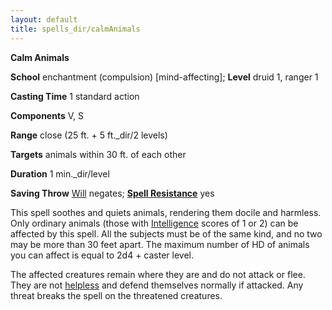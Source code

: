 ```yaml
---
layout: default
title: spells_dir/calmAnimals
---
```

 **Calm Animals**

**School** enchantment (compulsion) [mind-affecting]; **Level** druid 1, ranger 1

**Casting Time** 1 standard action

**Components** V, S

**Range** close (25 ft. + 5 ft._dir/2 levels)

**Targets** animals within 30 ft. of each other

**Duration** 1 min._dir/level

**Saving Throw** [Will](../../combat#_will) negates; **[Spell Resistance](../../glossary#_spell-resistance)** yes

This spell soothes and quiets animals, rendering them docile and harmless. Only ordinary animals (those with [Intelligence](../../gettingStarted#_intelligence) scores of 1 or 2) can be affected by this spell. All the subjects must be of the same kind, and no two may be more than 30 feet apart. The maximum number of HD of animals you can affect is equal to 2d4 + caster level.

The affected creatures remain where they are and do not attack or flee. They are not [helpless](../../glossary#_helpless) and defend themselves normally if attacked. Any threat breaks the spell on the threatened creatures.

